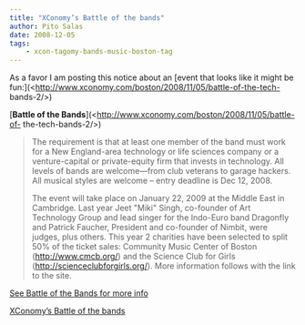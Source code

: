 ```yaml
---
title: "XConomy’s Battle of the bands"
author: Pito Salas
date: 2008-12-05
tags:
    - xcon-tagomy-bands-music-boston-tag
---
```




As a favor I am posting this notice about an [event that looks like it might
be fun:](<http://www.xconomy.com/boston/2008/11/05/battle-of-the-tech-
bands-2/>)

[**Battle of the Bands**](<http://www.xconomy.com/boston/2008/11/05/battle-of-
the-tech-bands-2/>)

> The requirement is that at least one member of the band must work for a New
> England-area technology or life sciences company or a venture-capital or
> private-equity firm that invests in technology. All levels of bands are
> welcome—from club veterans to garage hackers. All musical styles are welcome
> – entry deadline is Dec 12, 2008.
>
> The event will take place on January 22, 2009 at the Middle East in
> Cambridge. Last year Jeet "Miki" Singh, co-founder of Art Technology Group
> and lead singer for the Indo-Euro band Dragonfly and Patrick Faucher,
> President and co-founder of Nimbit, were judges, plus others. This year 2
> charities have been selected to split 50% of the ticket sales: Community
> Music Center of Boston (http://www.cmcb.org/) and the Science Club for Girls
> (http://scienceclubforgirls.org/). More information follows with the link to
> the site.

[See Battle of the Bands for more
info](<http://www.xconomy.com/boston/2008/11/05/battle-of-the-tech-bands-2/>)


[XConomy’s Battle of the bands](None)
